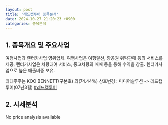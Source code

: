 ```yaml
---
layout: post
title: '레드캡투어 종목분석'
date: 2024-10-27 21:20:23 +0900
categories: 종목분석
---
```


## 1. 종목개요 및 주요사업

여행사업과 렌터카사업 영위업체. 여행사업은 여행알선, 항공권 위탁판매 등의 서비스를 제공, 렌터카사업은 차량대여 서비스, 중고차량의 매매 등을 통해 수익을 창출. 렌터카사업으로 높은 매출비중 보유.

최대주주는 KOO BENNETT(구본호) 외(74.44%) 상호변경 : 미디어솔루션 -> 레드캡투어(07년3월)
[#레드캡투어](#)

## 2. 시세분석

No price analysis available
